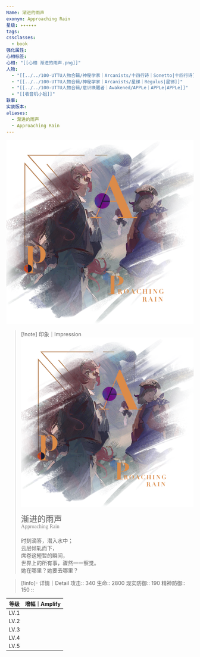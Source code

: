 ```yaml
---
Name: 渐进的雨声
exonym: Approaching Rain
星级: ✦✦✦✦✦✦
tags: 
cssclasses:
  - book
强化属性: 
心相标签: 
心相: "[[心相 渐进的雨声.png]]"
人物:
  - "[[../../100-UTTU人物合辑/神秘学家｜Arcanists/十四行诗｜Sonetto|十四行诗]]"
  - "[[../../100-UTTU人物合辑/神秘学家｜Arcanists/星锑｜Regulus|星锑]]"
  - "[[../../100-UTTU人物合辑/意识唤醒者｜Awakened/APPLe｜APPLe|APPLe]]"
  - "[[收音机小姐]]"
轶事: 
实装版本: 
aliases:
  - 渐进的雨声
  - Approaching Rain
---
```

![cover](assets/渐进的雨声｜Approaching%20Rain.assets/心相%20渐进的雨声.png)

> [!note] 印象｜Impression
> ![心相 渐进的雨声|inlL|300](assets/渐进的雨声｜Approaching%20Rain.assets/心相%20渐进的雨声.png)
> <p style="font-family: '家族宋', sans-serif; font-size: 22px; line-height: 0.75; text-indent: 0;">渐进的雨声<br><span style="font-family: serif; font-size: 14px; color: #888888;">Approaching Rain</span></p>
> 
> 时刻滴答，潜入水中；  
> 云层倾轧而下，  
> 席卷这短暂的瞬间，  
> 世界上的所有事，骤然一一察觉。  
> 她在哪里？她要去哪里？

> [!info]- 详情｜Detail
> 攻击:: 340
> 生命:: 2800
> 现实防御:: 190
> 精神防御:: 150
> :: 

|  等级  | 增幅｜Amplify |
| :--: | :--------: |
| LV.1 |            |
| LV.2 |            |
| LV.3 |            |
| LV.4 |            |
| LV.5 |            |
